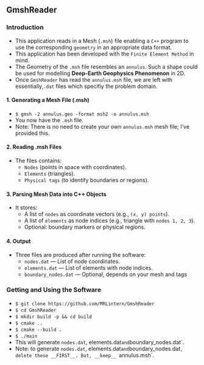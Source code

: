## GmshReader
### Introduction
* This application reads in a Mesh (`.msh`) file enabling a `C++` program to use the corresponding `geometry` in an appropriate data format.
* This application has been developed with the `Finite Element Method` in mind.
* The Geometry of the `.msh` file resembles an `annulus`. Such a shape could be used for modelling __Deep-Earth Geophysics Phenomenon__ in 2D.
* Once `GmshReader` has read the `annulus.msh` file, we are left with essentially,`.dat` files which specifiy the problem domain.
#### 1. Generating a Mesh File (.msh)
* `$ gmsh -2 annulus.geo -format msh2 -o annulus.msh`
* You now have the `.msh` file.
* Note: There is no need to create your own `annulus.msh` mesh file; I've provided this.
#### 2. Reading .msh Files
* The files contains:
    * `Nodes` (points in space with coordinates).
    * `Elements` (triangles).
    * `Physical tags` (to identify boundaries or regions).
 
#### 3. Parsing Mesh Data into C++ Objects
* It stores:
    * A list of `nodes` as coordinate vectors (e.g., `(x, y) points`).
    * A list of `elements` as node indices (e.g., triangle with `nodes 1, 2, 3`).
    * Optional: boundary markers or physical regions.

#### 4. Output
* Three files are produced after running the software:
    * `nodes.dat` — List of node coordinates.
    * `elements.dat` — List of elements with node indices.
    * `boundary_nodes.dat` — Optional, depends on your mesh and tags

### Getting and Using the Software
* `$ git clone https://github.com/MRLintern/GmshReader`
* `$ cd GmshReader`
* `$ mkdir build -p && cd build`
* `$ cmake ..`
* `$ cmake --build .`
* `$ ./main`
* This will generate `nodes.dat`, elements.dat` and `boundary_nodes.dat`.
* Note: to generate `nodes.dat`, elements.dat` and `boundary_nodes.dat`, delete these __FIRST__. But, __keep__ `annulus.msh`.
